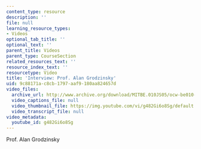 ```yaml
---
content_type: resource
description: ''
file: null
learning_resource_types:
- Videos
optional_tab_title: ''
optional_text: ''
parent_title: Videos
parent_type: CourseSection
related_resources_text: ''
resource_index_text: ''
resourcetype: Video
title: 'Interview: Prof. Alan Grodzinsky'
uid: 9c88171a-c8cb-1797-aaf9-180aa824657d
video_files:
  archive_url: http://www.archive.org/download/MITBE.010JS05/ocw-be010-Grodzinski-220k.mp4
  video_captions_file: null
  video_thumbnail_file: https://img.youtube.com/vi/g482Gi6o8Sg/default.jpg
  video_transcript_file: null
video_metadata:
  youtube_id: g482Gi6o8Sg
---
```


Prof. Alan Grodzinsky